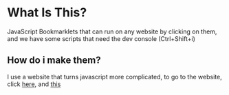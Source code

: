 <h1>What Is This?</h1>
JavaScript Bookmarklets that can run on any website by clicking on them, and we have some scripts that need the dev console (Ctrl+Shift+i)
<h2>How do i make them?</h2>
I use a website that turns javascript more complicated, to go to the website, click <a href="https://caiorss.github.io/bookmarklet-maker/">here</a>, and <a href="https://bookmarklets.org/maker/">this</a>
